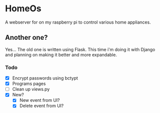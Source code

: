 # HomeOs

A webserver for on my raspberry pi to control various home appliances.

## Another one?

Yes... The old one is written using Flask. This time i'm doing it with Django and planning on making it better and more expandable.

### Todo

- [X] Encrypt passwords using bctypt
- [X] Programs pages
- [ ] Clean up views.py
- [X] New?
  - [X] New event from UI?
  - [X] Delete event from UI?
